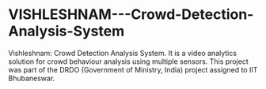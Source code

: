 # VISHLESHNAM---Crowd-Detection-Analysis-System
Vishleshnam: Crowd Detection Analysis System. It is a video analytics solution for crowd behaviour analysis using multiple sensors. This project was part of the DRDO (Government of Ministry, India) project assigned to IIT Bhubaneswar.
